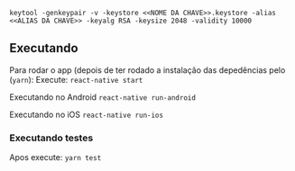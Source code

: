 `keytool -genkeypair -v -keystore <<NOME DA CHAVE>>.keystore -alias <<ALIAS DA CHAVE>> -keyalg RSA -keysize 2048 -validity 10000`

## Executando

Para rodar o app (depois de ter rodado a instalação das depedências pelo (`yarn`):
Execute:
`react-native start`

Executando no Android
`react-native run-android`

Executando no iOS
`react-native run-ios`

### Executando testes

Apos execute:
`yarn test`

